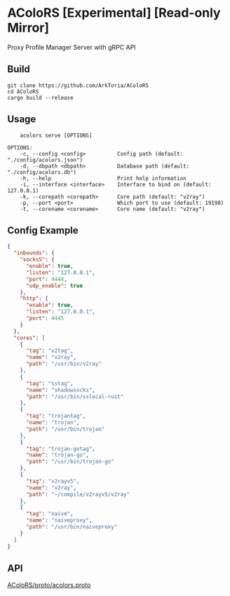 # AColoRS [Experimental] [Read-only Mirror]
Proxy Profile Manager Server with gRPC API

## Build
```
git clone https://github.com/ArkToria/AColoRS
cd AColoRS
cargo build --release
```
## Usage
```
    acolors serve [OPTIONS]

OPTIONS:
    -c, --config <config>          Config path (default: "./config/acolors.json")
    -d, --dbpath <dbpath>          Database path (default: "./config/acolors.db")
    -h, --help                     Print help information
    -i, --interface <interface>    Interface to bind on (default: 127.0.0.1)
    -k, --corepath <corepath>      Core path (default: "v2ray")
    -p, --port <port>              Which port to use (default: 19198)
    -t, --corename <corename>      Core name (default: "v2ray")
```
## Config Example
```json
{
  "inbounds": {
    "socks5": {
      "enable": true,
      "listen": "127.0.0.1",
      "port": 4444,
      "udp_enable": true
    },
    "http": {
      "enable": true,
      "listen": "127.0.0.1",
      "port": 4445
    }
  },
  "cores": [
    {
      "tag": "v2tag",
      "name": "v2ray",
      "path": "/usr/bin/v2ray"
    },
    {
      "tag": "sstag",
      "name": "shadowsocks",
      "path": "/usr/bin/sslocal-rust"
    },
    {
      "tag": "trojantag",
      "name": "trojan",
      "path": "/usr/bin/trojan"
    },
    {
      "tag": "trojan-gotag",
      "name": "trojan-go",
      "path": "/usr/bin/trojan-go"
    },
    {
      "tag": "v2rayv5",
      "name": "v2ray",
      "path": "~/compile/v2rayv5/v2ray"
    },
    {
      "tag": "naive",
      "name": "naiveproxy",
      "path": "/usr/bin/naiveproxy"
    }
  ]
}
```
## API
[AColoRS/proto/acolors.proto](https://github.com/ArkToria/AColoRS/blob/master/proto/acolors.proto)